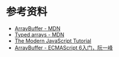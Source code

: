 # 参考资料

- [ArrayBuffer - MDN](https://developer.mozilla.org/en-US/docs/Web/JavaScript/Reference/Global_Objects/ArrayBuffer)
- [Typed arrays - MDN](https://developer.mozilla.org/en-US/docs/Web/JavaScript/Guide/Typed_arrays)
- [The Modern JavaScript Tutorial](https://javascript.info/)
- [ArrayBuffer - ECMAScript 6入门，阮一峰](https://es6.ruanyifeng.com/#docs/arraybuffer)
